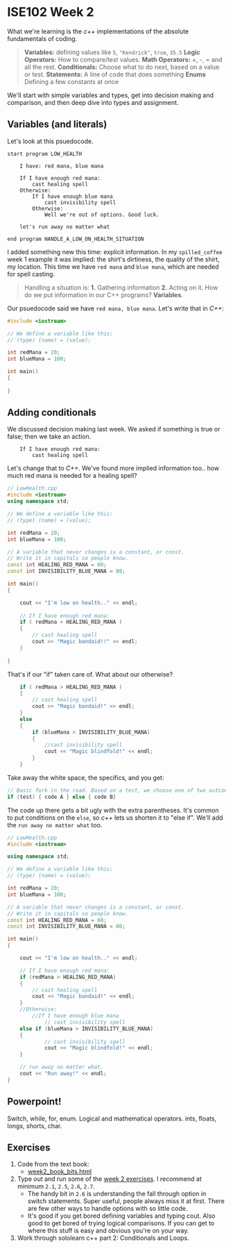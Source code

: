 # ISE102 Week 2


What we're learning is the _c++_ implementations of the absolute fundamentals of coding. 

> **Variables:** defining values like `5`, `"Kendrick"`, `true`, `35.5`
> **Logic Operators:** How to compare/test values.
> **Math Operators:** +, -, = and all the rest.
> **Conditionals:** Choose what to do next, based on a value or test. 
> **Statements:** A line of code that does something
> **Enums** Defining a few constants at once

We'll start with simple variables and types, get into decision making and comparison, and then deep dive into types and assignment.

## Variables (and literals)

Let's look at this psuedocode.

```
start program LOW_HEALTH

	I have: red mana, blue mana

	If I have enough red mana: 
		cast healing spell
	Otherwise:
		If I have enough blue mana
			cast invisibility spell
		Otherwise:
			Well we're out of options. Good luck.

	let's run away no matter what

end program HANDLE_A_LOW_ON_HEALTH_SITUATION
```

I added something new this time: explicit information. In my `spilled_coffee` week 1 example it was implied: the shirt's dirtiness, the quality of the shirt, my location. This time we have `red mana` and `blue mana`, which are needed for spell casting.

> Handling a situation is: 
> **1.** Gathering information 
> **2.** Acting on it.
> How do we put information in our C++ programs? **Variables**.

Our psuedocode said we have `red mana, blue mana`. Let's write that in _C++_:

```c++
#include <iostream>

// We define a variable like this:
// (type) (name) = (value);

int redMana = 20;
int blueMana = 100;

int main()
{
	
}
```

## Adding conditionals

We discussed decision making last week. We asked if something is true or false; then we take an action. 

```
	If I have enough red mana: 
		cast healing spell
```
Let's change that to _C++_. We've found more implied information too.. how much red mana is needed for a healing spell? 

```c++
// LowHealth.cpp
#include <iostream>
using namespace std;

// We define a variable like this:
// (type) (name) = (value);

int redMana = 20;
int blueMana = 100;

// A variable that never changes is a constant, or const.
// Write it in capitals so people know.
const int HEALING_RED_MANA = 60;
const int INVISIBILITY_BLUE_MANA = 80;

int main()
{

	cout << "I'm low on health.." << endl;	
	
	// If I have enough red mana:
	if ( redMana > HEALING_RED_MANA )
	{
		// cast healing spell
		cout >> "Magic bandaid!!" >> endl;
	}
	
}
```

That's if our "if" taken care of. What about our otherwise?

```c++
	if ( redMana > HEALING_RED_MANA )
	{
		// cast healing spell
		cout >> "Magic bandaid!" >> endl;
	}
	else
	{
		if (blueMana > INVISIBILITY_BLUE_MANA)
		{
			//cast invisibility spell
			cout << "Magic blindfold!" << endl;
		}
	}
```

Take away the white space, the specifics, and you get:

```c++
// Basic fork in the road. Based on a test, we choose one of two outcomes.
if (test) { code A } else { code B}
```

The code up there gets a bit ugly with the extra parentheses. It's common to put conditions on the `else`, so _c++_ lets us shorten it to "else if". We'll add the `run away no matter what` too.

```c++
// LowHealth.cpp
#include <iostream>

using namespace std;

// We define a variable like this:
// (type) (name) = (value);

int redMana = 20;
int blueMana = 100;

// A variable that never changes is a constant, or const.
// Write it in capitals so people know.
const int HEALING_RED_MANA = 60;
const int INVISIBILITY_BLUE_MANA = 80;

int main()
{

	cout << "I'm low on health.." << endl;

	// If I have enough red mana:
	if (redMana > HEALING_RED_MANA)
	{
		// cast healing spell
		cout << "Magic bandaid!" << endl;
	}
	//Otherwise:
		//If I have enough blue mana
			// cast invisibility spell
	else if (blueMana > INVISIBILITY_BLUE_MANA)
	{
			// cast invisibility spell
			cout << "Magic blindfold!" << endl;
	}

	// run away no matter what.
	cout << "Run away!" << endl;
}

```

## Powerpoint!
Switch, while, for, enum.
Logical and mathematical operators.
ints, floats, longs, shorts, char.

## Exercises

1. Code from the text book:
   * [week2_book_bits.html](week2_book_bits.html)
2. Type out and run some of the [week 2 exercises](week2_code.html). I recommend at minimum `2.1`, `2.5`, `2.6`, `2.7`. 
   * The handy bit in `2.6` is understanding the fall through option in switch statements. Super useful, people always miss it at first. There are few other ways to handle options with so little code.
   * It's good if you get bored defining variables and typing cout. Also good to get bored of trying logical comparisons. If you can get to where this stuff is easy and obvious you're on your way.
3. Work through sololearn c++ part 2: Conditionals and Loops.